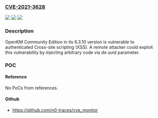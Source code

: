### [CVE-2021-3628](https://cve.mitre.org/cgi-bin/cvename.cgi?name=CVE-2021-3628)
![](https://img.shields.io/static/v1?label=Product&message=Document%20Management%20Community&color=blue)
![](https://img.shields.io/static/v1?label=Version&message=6.3.10%3D%206.3.10%20&color=brighgreen)
![](https://img.shields.io/static/v1?label=Vulnerability&message=CWE-79%3A%20Improper%20Neutralization%20of%20Input%20During%20Web%20Page%20Generation%20('Cross-site%20Scripting')&color=brighgreen)

### Description

OpenKM Community Edition in its 6.3.10 version is vulnerable to authenticated Cross-site scripting (XSS). A remote attacker could exploit this vulnerability by injecting arbitrary code via de uuid parameter.

### POC

#### Reference
No PoCs from references.

#### Github
- https://github.com/n0-traces/cve_monitor

